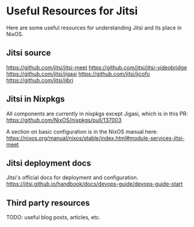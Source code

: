 Useful Resources for Jitsi
==========================

Here are some useful resources for understanding Jitsi and its place in NixOS.

Jitsi source
-------------

https://github.com/jitsi/jitsi-meet
https://github.com/jitsi/jitsi-videobridge
https://github.com/jitsi/jigasi
https://github.com/jitsi/jicofo
https://github.com/jitsi/jibri

Jitsi in Nixpkgs
----------------

All components are currently in nixpkgs except Jigasi, which is in this PR: https://github.com/NixOS/nixpkgs/pull/137003

A section on basic configuration is in the NixOS manual here: https://nixos.org/manual/nixos/stable/index.html#module-services-jitsi-meet

Jitsi deployment docs
---------------------

Jitsi's official docs for deployment and configuration.
https://jitsi.github.io/handbook/docs/devops-guide/devops-guide-start


Third party resources
---------------------

TODO: useful blog posts, articles, etc.
